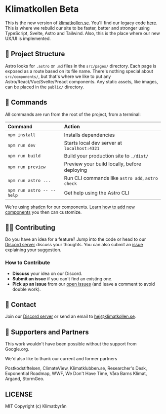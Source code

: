 # Klimatkollen Beta

This is the new version of [klimatkollen.se](https://klimatkollen.se). You'll find our legacy code [here](https://github.com/Klimatbyran/klimatkollen).
This is where we rebuild our site to be faster, better and stronger using TypeScript, Svelte, Astro and Tailwind. Also, this is the place where our new UX/UI is implemented.

## 🚀 Project Structure

Astro looks for `.astro` or `.md` files in the `src/pages/` directory. Each page is exposed as a route based on its file name.
There's nothing special about `src/components/`, but that's where we like to put any Astro/React/Vue/Svelte/Preact components.
Any static assets, like images, can be placed in the `public/` directory.

## 🧞 Commands

All commands are run from the root of the project, from a terminal:

| Command                   | Action                                           |
| :------------------------ | :----------------------------------------------- |
| `npm install`             | Installs dependencies                            |
| `npm run dev`             | Starts local dev server at `localhost:4321`      |
| `npm run build`           | Build your production site to `./dist/`          |
| `npm run preview`         | Preview your build locally, before deploying     |
| `npm run astro ...`       | Run CLI commands like `astro add`, `astro check` |
| `npm run astro -- --help` | Get help using the Astro CLI                     |

We're using [shadcn](https://www.shadcn-svelte.com/) for our components. [Learn how to add new components](https://www.shadcn-svelte.com/docs/installation/astro#thats-it) you then can customize.

## 👩‍💻 Contributing

Do you have an idea for a feature? Jump into the code or head to our [Discord server](https://discord.gg/N5P64QPQ6v) discuss your thoughts. You can also submit an [issue](https://github.com/Klimatbyran/beta/issues) explaining your suggestion.

### How to Contribute
* **Discuss** your idea on our Discord.
* **Submit an issue** if you can't find an existing one.
* **Pick up an issue** from our [open issues](https://github.com/Klimatbyran/beta/issues) (and leave a comment to avoid double work).

## 📠 Contact

Join our [Discord server](https://discord.gg/N5P64QPQ6v) or send an email to [hej@klimatkollen.se](mailto:hej@klimatkollen.se).

## 🫶 Supporters and Partners

This work wouldn't have been possible without the support from Google.org.

We'd also like to thank our current and former partners

Postkodstiftelsen, ClimateView, Klimatklubben.se, Researcher's Desk, Exponential Roadmap, WWF, We Don't Have Time, Våra Barns Klimat, Argand, StormGeo.

## LICENSE

MIT Copyright (c) Klimatbyrån